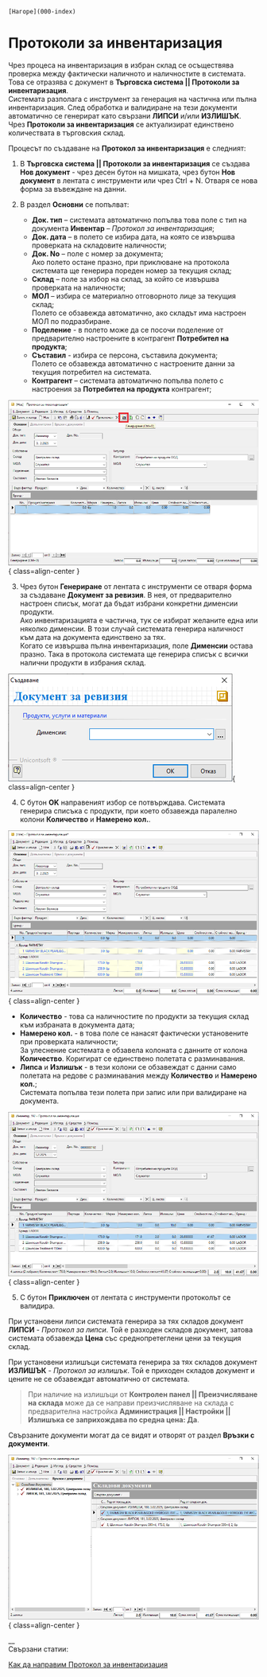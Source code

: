 ```{only} html
[Нагоре](000-index)
```

# Протоколи за инвентаризация

Чрез процеса на инвентаризация в избран склад се осъществява проверка между фактически наличното и наличностите в системата. Това се отразява с документ в **Търговска система || Протоколи за инвентаризация**.  
Системата разполага с инструмент за генерация на частична или пълна инвентаризация. След обработка и валидиране на тези документи автоматично се генерират като свързани **ЛИПСИ** и/или **ИЗЛИШЪК**.  
Чрез **Протоколи за инвентаризация** се актуализират единствено количествата в търговския склад. 

Процесът по създаване на **Протокол за инвентаризация** е следният:  

1) В **Търговска система || Протоколи за инвентаризация** се създава **Нов документ** - чрез десен бутон на мишката, чрез бутон **Нов документ** в лентата с инструменти или чрез Ctrl + N. Отваря се нова форма за въвеждане на данни.  

2)  В раздел **Основни** се попълват:  

    - **Док. тип** – системата автоматично попълва това поле с тип на документа **Инвентар** – *Протокол за инвентаризация*;  
    - **Док. дата** – в полето се избира дата, на която се извършва проверката на складовите наличности;  
    - **Док. No** – поле с номер за документа;  
    Ако полето остане празно, при приклюване на протокола системата ще генерира пореден номер за текущия склад;  
    - **Склад** – поле за избор на склад, за който се извършва проверката на наличности;  
    - **МОЛ** – избира се материално отговорното лице за текущия склад;  
    Полето се обзавежда автоматично, ако складът има настроен МОЛ по подразбиране. 
    - **Поделение** - в полето може да се посочи поделение от предварително настроените в контрагент **Потребител на продукта**;  
    - **Съставил** - избира се персона, съставила документа;  
    Полето се обзавежда автоматично с настроените данни за текущия потребител на системата.  
    - **Контрагент** – системата автоматично попълва полето с настроения за **Потребител на продукта** контрагент;


![](903-inventory1.png){ class=align-center }

3) Чрез бутон **Генериране** от лентата с инструменти се отваря форма за създаване **Документ за ревизия**. В нея, от предварително настроен списък, могат да бъдат избрани конкретни дименсии продукти.   
Ако инвентаризацията е частична, тук се избират желаните  една или няколко дименсии. В този случай системата генерира наличност към дата на документа единствено за тях.  
Когато се извършва пълна инвентаризация, поле **Дименсии** остава празно. Така в протокола системата ще генерира списък с всички налични продукти в избрания склад.  

![](903-inventory2.png){ class=align-center }

4) С бутон **OK** направеният избор се потвърждава. Системата генерира списъка с продукти, при което обзавежда паралелно колони **Количество** и **Намерено кол.**.  

![](903-inventory3.png){ class=align-center }

- **Количество** - това са наличностите по продукти за текущия склад към избраната в документа дата;  
- **Намерено кол.** - в това поле се нанасят фактически установените при проверката наличности;  
За улеснение системата е обзавела колоната с данните от колона **Количество**. Коригират се единствено полетата с разминавания.  
- **Липса** и **Излишък** - в тези колони се обзавеждат с данни само полетата на редове с разминавания между **Количество** и **Намерено кол.**;  
Системата попълва тези полета при запис или при валидиране на документа.   

![](903-inventory4.png){ class=align-center }

5) С бутон **Приключен** от лентата с инструменти протоколът се валидира.  

При установени липси системата генерира за тях складов документ **ЛИПСИ** - *Протокол за липси*. Той е разходен складов документ, затова системата обзавежда **Цена** със среднопретеглени цени за текущия склад.  

При установени излишъци системата генерира за тях складов документ **ИЗЛИШЪК** - *Протокол за излишък*. Той е приходен складов документ и цените не се обзавеждат автоматично от системата.   

> При наличие на излишъци от **Контролен панел || Преизчисляване на склада** може да се направи преизчисляване на склада с предварителна настройка **Администрация || Настройки || Излишъка се заприхождава по средна цена: Да**.    

Свързаните документи могат да се видят и отворят от раздел **Връзки с документи**.   

![](903-inventory5.png){ class=align-center }

__  
Свързани статии:  

[Как да направим Протокол за инвентаризация](https://www.unicontsoft.com/cms/node/39)  
